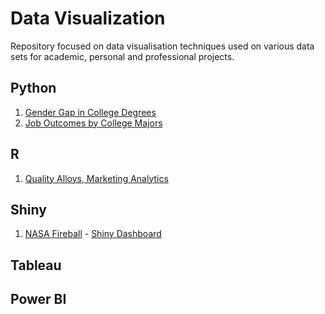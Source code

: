 # Data Visualization
Repository focused on data visualisation techniques used on various data sets for academic, personal and professional projects.

## Python
1. [Gender Gap in College Degrees](https://github.com/jasonmchlee/data-visualization/tree/master/Gender%20Gap%20in%20College%20Degrees)
2. [Job Outcomes by College Majors](https://github.com/jasonmchlee/data-visualization/tree/master/Job%20Outcomes%20by%20College%20Majors)
## R
1. [Quality Alloys, Marketing Analytics](https://github.com/jasonmchlee/data-visualization/tree/master/Quality%20Alloy%20Case%20Study%2C%20Marketing%20Analytics)

## Shiny
1. [NASA Fireball](https://github.com/jasonmchlee/data-visualization/tree/master/Nasa%20Fireball%20Dashboard) - [Shiny Dashboard](https://jasonmchlee.shinyapps.io/Nasa_Fireball_Dashboard/)

## Tableau

## Power BI
